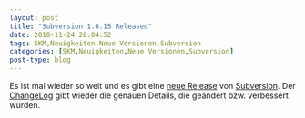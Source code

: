 ```yaml
---
layout: post
title: "Subversion 1.6.15 Released"
date: 2010-11-24 20:04:52
tags: SKM,Neuigkeiten,Neue Versionen,Subversion
categories: [SKM,Neuigkeiten,Neue Versionen,Subversion]
post-type: blog
---
```

Es ist mal wieder so weit und es gibt eine <a href="http://mail-archives.apache.org/mod_mbox/subversion-announce/201011.mbox/%3cAANLkTi=5+NOi-Cp=fKCx6mAW-TofFVW=ikEQkXgQB8Bt@mail.gmail.com%3e">neue Release</a> von <a href="http://subversion.apache.org">Subversion</a>. Der <a href="http://svn.apache.org/repos/asf/subversion/tags/1.6.15/CHANGES">ChangeLog</a> gibt wieder die genauen Details, die geändert bzw. verbessert wurden.
